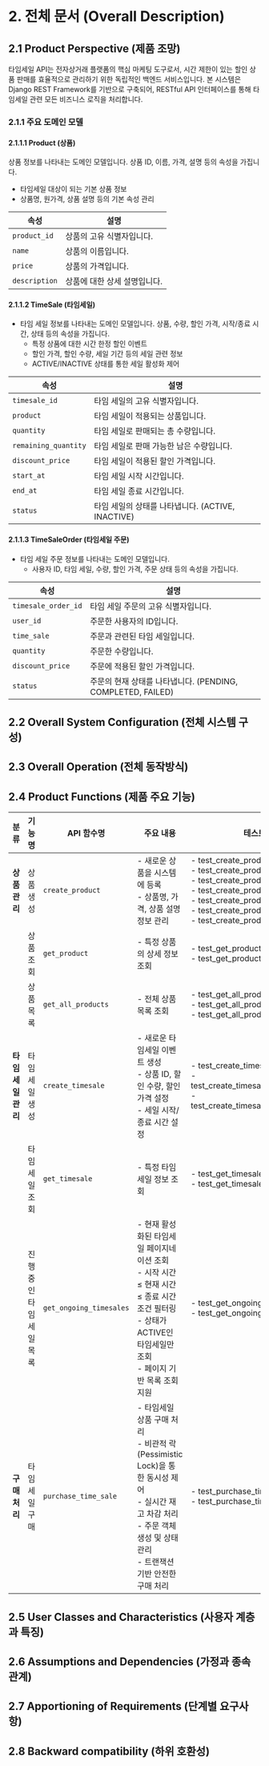 # 2. 전체 문서 (Overall Description)

## 2.1 Product Perspective (제품 조망)

타임세일 API는 전자상거래 플랫폼의 핵심 마케팅 도구로서, 시간 제한이 있는 할인 상품 판매를 효율적으로 관리하기 위한 독립적인 백엔드 서비스입니다.
본 시스템은 Django REST Framework를 기반으로 구축되어, RESTful API 인터페이스를 통해 타임세일 관련 모든 비즈니스 로직을 처리합니다.

### 2.1.1 주요 도메인 모델

#### 2.1.1.1 Product (상품)

상품 정보를 나타내는 도메인 모델입니다. 상품 ID, 이름, 가격, 설명 등의 속성을 가집니다.

- 타임세일 대상이 되는 기본 상품 정보
- 상품명, 원가격, 상품 설명 등의 기본 속성 관리

| 속성            | 설명               |
|---------------|------------------|
| `product_id`  | 상품의 고유 식별자입니다.   |
| `name`        | 상품의 이름입니다.       |
| `price`       | 상품의 가격입니다.       |
| `description` | 상품에 대한 상세 설명입니다. |

#### 2.1.1.2 TimeSale (타임세일)

- 타임 세일 정보를 나타내는 도메인 모델입니다. 상품, 수량, 할인 가격, 시작/종료 시간, 상태 등의 속성을 가집니다.
    - 특정 상품에 대한 시간 한정 할인 이벤트
    - 할인 가격, 할인 수량, 세일 기간 등의 세일 관련 정보
    - ACTIVE/INACTIVE 상태를 통한 세일 활성화 제어

| 속성                   | 설명                                   |
|----------------------|--------------------------------------|
| `timesale_id`        | 타임 세일의 고유 식별자입니다.                    |
| `product`            | 타임 세일이 적용되는 상품입니다.                   |
| `quantity`           | 타임 세일로 판매되는 총 수량입니다.                 |
| `remaining_quantity` | 타임 세일로 판매 가능한 남은 수량입니다.              |
| `discount_price`     | 타임 세일이 적용된 할인 가격입니다.                 |
| `start_at`           | 타임 세일 시작 시간입니다.                      |
| `end_at`             | 타임 세일 종료 시간입니다.                      |
| `status`             | 타임 세일의 상태를 나타냅니다. (ACTIVE, INACTIVE) |

#### 2.1.1.3 TimeSaleOrder (타임세일 주문)

- 타임 세일 주문 정보를 나타내는 도메인 모델입니다.
    - 사용자 ID, 타임 세일, 수량, 할인 가격, 주문 상태 등의 속성을 가집니다.

| 속성                  | 설명                                             |
|---------------------|------------------------------------------------|
| `timesale_order_id` | 타임 세일 주문의 고유 식별자입니다.                           |
| `user_id`           | 주문한 사용자의 ID입니다.                                |
| `time_sale`         | 주문과 관련된 타임 세일입니다.                              |
| `quantity`          | 주문한 수량입니다.                                     |
| `discount_price`    | 주문에 적용된 할인 가격입니다.                              |
| `status`            | 주문의 현재 상태를 나타냅니다. (PENDING, COMPLETED, FAILED) |

## 2.2 Overall System Configuration (전체 시스템 구성)

## 2.3 Overall Operation (전체 동작방식)

## 2.4 Product Functions (제품 주요 기능)

| 분류          | 기능명           | API 함수명                 | 주요 내용                                                                                                                  | 테스트 케이스 목록                                                                                                                                                                                                                                                                      |
|-------------|---------------|-------------------------|------------------------------------------------------------------------------------------------------------------------|---------------------------------------------------------------------------------------------------------------------------------------------------------------------------------------------------------------------------------------------------------------------------------|
| **상품 관리**   | 상품 생성         | `create_product`        | - 새로운 상품을 시스템에 등록<br>- 상품명, 가격, 상품 설명 정보 관리                                                                            | - test_create_product_success<br>- test_create_product_missing_name<br>- test_create_product_missing_price<br>- test_create_product_missing_description<br>- test_create_product_invalid_price_type<br>- test_create_product_empty_name<br>- test_create_product_negative_price |
|             | 상품 조회         | `get_product`           | - 특정 상품의 상세 정보 조회                                                                                                      | - test_get_product_existing_id<br>- test_get_product_non_existing_id                                                                                                                                                                                                            |
|             | 상품 목록         | `get_all_products`      | - 전체 상품 목록 조회                                                                                                          | - test_get_all_products_with_data<br>- test_get_all_products_empty<br>- test_get_all_products_large_dataset                                                                                                                                                                     |
| **타임세일 관리** | 타임세일 생성       | `create_timesale`       | - 새로운 타임세일 이벤트 생성<br>- 상품 ID, 할인 수량, 할인 가격 설정<br>- 세일 시작/종료 시간 설정                                                      | - test_create_timesale_success<br>- test_create_timesale_fail_due_to_invalid_time<br>- test_create_timesale_with_not_exit_product                                                                                                                                               |
|             | 타임세일 조회       | `get_timesale`          | - 특정 타임세일 정보 조회                                                                                                        | - test_get_timesale_success<br>- test_get_timesale_not_found                                                                                                                                                                                                                    |
|             | 진행 중인 타임세일 목록 | `get_ongoing_timesales` | - 현재 활성화된 타임세일 페이지네이션 조회<br>- 시작 시간 ≤ 현재 시간 ≤ 종료 시간 조건 필터링<br>- 상태가 ACTIVE인 타임세일만 조회<br>- 페이지 기반 목록 조회 지원              | - test_get_ongoing_timesales_success<br>- test_get_ongoing_timesales_empty                                                                                                                                                                                                      |
| **구매 처리**   | 타임세일 구매       | `purchase_time_sale`    | - 타임세일 상품 구매 처리<br>- 비관적 락(Pessimistic Lock)을 통한 동시성 제어<br>- 실시간 재고 차감 처리<br>- 주문 객체 생성 및 상태 관리<br>- 트랜잭션 기반 안전한 구매 처리 | - test_purchase_timesale_success<br>- test_purchase_timesale_out_of_stock                                                                                                                                                                                                       |

## 2.5 User Classes and Characteristics (사용자 계층과 특징)

## 2.6 Assumptions and Dependencies (가정과 종속 관계)

## 2.7 Apportioning of Requirements (단계별 요구사항)

## 2.8 Backward compatibility (하위 호환성)
